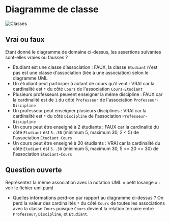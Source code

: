 # Diagramme de classe

![Classes](uml/classes.png)

## Vrai ou faux

Etant donné le diagramme de domaine ci-dessus, les assertions suivantes sont-elles vraies ou fausses ? 
- Etudiant est une classe d’association : FAUX, la classe `Etudiant` n'est pas est une classe d'association (liée à une association) selon le diagramme UML
- Un étudiant peut participer à autant de cours qu’il veut : VRAI car la cardinalité est `*` du côté `Cours` de l'association `Cours`-`Etudiant`
- Plusieurs professeurs peuvent enseigner la même discipline : FAUX car la cardinalité est de `1` du côté `Professeur` de l'association `Professeur`-`Discipline`
- Un professeur peut enseigner plusieurs disciplines : VRAI car la cardinalité est `*` du côté `Discipline` de l'association `Professeur`-`Discipline`
- Un cours peut être enseigné à 2 étudiants : FAUX car la cardinalité du côté `Etudiant` est `5..30` (minimum 5, maximum 30, 2 < 5) de l'association `Etudiant`-`Cours`
- Un cours peut être enseigné à 20 étudiants : VRAI car la cardinalité du côté `Etudiant` est `5..30` (minimum 5, maximum 30, 5 <= 20 <= 30) de l'association `Etudiant`-`Cours`

## Question ouverte

Représentez la même association avec la notation UML « petit losange » : voir le fichier uml.puml

- Quelles informations perd-on par rapport au diagramme ci-dessus ? On perd la valeur des cardinalités `*` du côté `Cours` de toutes les associations avec la classe `Cours` puisque `Cours` devient la relation ternaire entre `Professeur`, `Discipline`, et `Etudiant`. 
